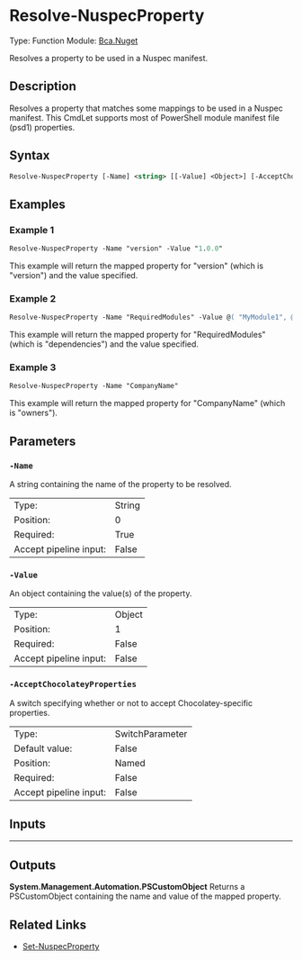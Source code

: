 # Resolve-NuspecProperty
Type: Function
Module: [Bca.Nuget](../ReadMe.md)

Resolves a property to be used in a Nuspec manifest.
## Description
Resolves a property that matches some mappings to be used in a Nuspec manifest.
This CmdLet supports most of PowerShell module manifest file (psd1) properties.
## Syntax
```ps
Resolve-NuspecProperty [-Name] <string> [[-Value] <Object>] [-AcceptChocolateyProperties] [<CommonParameters>]
```
## Examples
### Example 1
```ps
Resolve-NuspecProperty -Name "version" -Value "1.0.0"
```
This example will return the mapped property for "version" (which is "version") and the value specified.
### Example 2
```ps
Resolve-NuspecProperty -Name "RequiredModules" -Value @( "MyModule1", @{ ModuleName = "MyModule2" ; ModuleVersion = "1.0.0" }, @{ ModuleName = "MyModule3" ; RequiredVersion = "1.0.0" } )
```
This example will return the mapped property for "RequiredModules" (which is "dependencies") and the value specified.
### Example 3
```ps
Resolve-NuspecProperty -Name "CompanyName"
```
This example will return the mapped property for "CompanyName" (which is "owners").
## Parameters
### `-Name`
A string containing the name of the property to be resolved.

| | |
|:-|:-|
|Type:|String|
|Position:|0|
|Required:|True|
|Accept pipeline input:|False|

### `-Value`
An object containing the value(s) of the property.

| | |
|:-|:-|
|Type:|Object|
|Position:|1|
|Required:|False|
|Accept pipeline input:|False|

### `-AcceptChocolateyProperties`
A switch specifying whether or not to accept Chocolatey-specific properties.

| | |
|:-|:-|
|Type:|SwitchParameter|
|Default value:|False|
|Position:|Named|
|Required:|False|
|Accept pipeline input:|False|

## Inputs
****

## Outputs
**System.Management.Automation.PSCustomObject**
Returns a PSCustomObject containing the name and value of the mapped property.
## Related Links
- [Set-NuspecProperty](Set-NuspecProperty.md)
